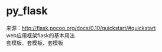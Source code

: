 # py_flask
来源：http://flask.pocoo.org/docs/0.10/quickstart/#quickstart  
web应用框架flask的基本用法  
套模板、套模板、套模板